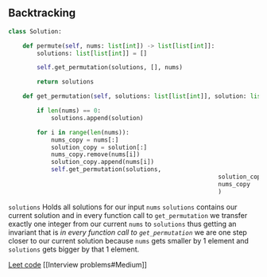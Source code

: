 ## Backtracking
```Python
class Solution:

    def permute(self, nums: list[int]) -> list[list[int]]:
        solutions: list[list[int]] = []

        self.get_permutation(solutions, [], nums)

        return solutions

    def get_permutation(self, solutions: list[list[int]], solution: list[int], nums: list[int]) -> list[int]:

        if len(nums) == 0:
            solutions.append(solution)

        for i in range(len(nums)):
            nums_copy = nums[:]
            solution_copy = solution[:]
            nums_copy.remove(nums[i])
            solution_copy.append(nums[i])
            self.get_permutation(solutions,
                                                           solution_copy,
                                                           nums_copy
                                                           )
```

`solutions` Holds all solutions for our input `nums`
`solutions` contains our current solution and in every function call to `get_permutation` we transfer exactly one integer from our current `nums` to `solutions` thus getting an invariant that is _in every function call to `get_permutation`_ we are one step closer to our current solution because `nums` gets smaller by 1 element and `solutions` gets bigger by that 1 element.

[Leet code](https://leetcode.com/problems/permutations/description/)
[[Interview problems#Medium]]
